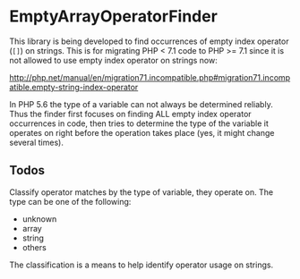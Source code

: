 # EmptyArrayOperatorFinder
This library is being developed to find occurrences of empty index operator  (`[]`) on strings.
This is for migrating PHP < 7.1 code to PHP >= 7.1 since it is not allowed to use empty index operator
on strings now:

http://php.net/manual/en/migration71.incompatible.php#migration71.incompatible.empty-string-index-operator

In PHP 5.6 the type of a variable can not always be determined reliably. Thus the finder first focuses
on finding ALL empty index operator occurrences in code, then tries to determine the type of the variable
it operates on right before the operation takes place (yes, it might change several times).

Todos
-----

Classify operator matches by the type of variable, they operate on.
The type can be one of the following:

- unknown
- array
- string
- others

The classification is a means to help identify operator usage on strings.